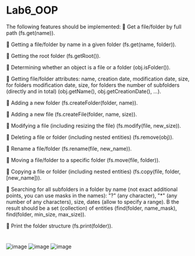 # Lab6_OOP
The following features should be implemented:
 Get a file/folder by full path (fs.get(name)).

 Getting a file/folder by name in a given folder (fs.get(name, folder)).

 Getting the root folder (fs.getRoot()).

 Determining whether an object is a file or a folder (obj.isFolder()).

 Getting file/folder attributes: name, creation date, modification date, size, for folders
modification date, size, for folders the number of subfolders
(directly and in total) (obj.getName(), obj.getCreationDate(), ...).

 Adding a new folder (fs.createFolder(folder, name)).

 Adding a new file (fs.createFile(folder, name, size)).

 Modifying a file (including resizing the file)
(fs.modify(file, new_size)).

 Deleting a file or folder (including nested entities)
(fs.remove(obj)).

 Rename a file/folder (fs.rename(file, new_name)).

 Moving a file/folder to a specific folder (fs.move(file, folder)).

 Copying a file or folder (including nested entities)
(fs.copy(file, folder, [new_name])).

 Searching for all subfolders in a folder by name (not exact
additional points, you can use masks in the
names): "?" (any character), "*" (any number of any
characters), size, dates (allow to specify a range). В
the result should be a set (collection) of entities (find(folder,
name_mask), find(folder, min_size, max_size)).

 Print the folder structure (fs.print(folder)).
#
![image](https://github.com/Dan-live/Lab6_OOP/assets/109356212/b1d200f8-8ba5-4985-b915-5ede44b4d674)
![image](https://github.com/Dan-live/Lab6_OOP/assets/109356212/ec35ec13-e343-4b6d-851c-3659f8c3109f)
![image](https://github.com/Dan-live/Lab6_OOP/assets/109356212/bdc85c63-3da2-4b68-80ae-3758b968f622)
